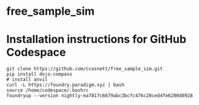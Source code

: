# free_sample_sim

# Installation instructions for GitHub Codespace

```
git clone https://github.com/ccosnett/free_sample_sim.git
pip install dojo-compass
# install anvil
curl -L https://foundry.paradigm.xyz | bash
source /home/codespace/.bashrc
foundryup --version nightly-ea7817c6679abc3bcfc476c20ced4fe6200d8928
```